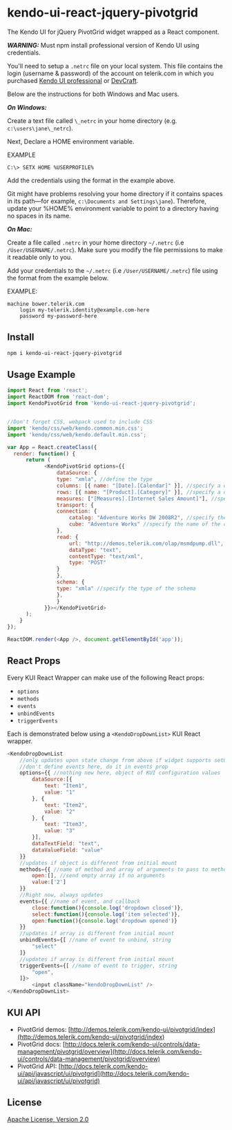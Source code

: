 # kendo-ui-react-jquery-pivotgrid

The Kendo UI for jQuery PivotGrid widget wrapped as a React component.

***WARNING:*** Must npm install professional version of Kendo UI using credentials.

You'll need to setup a `.netrc` file on your local system. This file contains the login (username & password) of the account on telerik.com in which you purchased [Kendo UI professional](http://www.telerik.com/kendo-ui) or [DevCraft](http://www.telerik.com/devcraft).

Below are the instructions for both Windows and Mac users.

***On Windows:***

Create a text file called `\_netrc` in your home directory (e.g. `c:\users\jane\_netrc`).

Next, Declare a HOME environment variable.

EXAMPLE

```
C:\> SETX HOME %USERPROFILE%
```

Add the credentials using the format in the example above.

Git might have problems resolving your home directory if it contains spaces in its path—for example, `c:\Documents and Settings\jane`). Therefore, update your %HOME% environment variable to point to a directory having no spaces in its name.

***On Mac:***

Create a file called `.netrc` in your home directory `~/.netrc` (i.e `/User/USERNAME/.netrc`). Make sure you modify the file permissions to make it readable only to you.

Add your credentials to the `~/.netrc` (i.e `/User/USERNAME/.netrc`) file using the format from the example below.

EXAMPLE:

```
machine bower.telerik.com
    login my-telerik.identity@example.com-here
    password my-password-here
```

## Install

```bash
npm i kendo-ui-react-jquery-pivotgrid
```

## Usage Example

```javascript
import React from 'react';
import ReactDOM from 'react-dom';
import KendoPivotGrid from 'kendo-ui-react-jquery-pivotgrid';


//Don't forget CSS, webpack used to include CSS
import 'kendo/css/web/kendo.common.min.css';
import 'kendo/css/web/kendo.default.min.css';

var App = React.createClass({
  render: function() {
	  return (
			<KendoPivotGrid options={{
				dataSource: {
				type: "xmla", //define the type
				columns: [{ name: "[Date].[Calendar]" }], //specify a dimesion on columns
				rows: [{ name: "[Product].[Category]" }], //specify a dimesion on rows
				measures: ["[Measures].[Internet Sales Amount]"], //specify a measure to display
				transport: {
				connection: {
					catalog: "Adventure Works DW 2008R2", //specify the name of the catalog
					cube: "Adventure Works" //specify the name of the cube
				},
				read: {
					url: "http://demos.telerik.com/olap/msmdpump.dll", //define the URL of the service
					dataType: "text",
					contentType: "text/xml",
					type: "POST"
				}
				},
				schema: {
				type: "xmla" //specify the type of the schema
				},
				}
			}}></KendoPivotGrid>
	  );
	}
});

ReactDOM.render(<App />, document.getElementById('app'));
```

## React Props

Every KUI React Wrapper can make use of the following React props:

* `options`
* `methods`
* `events`
* `unbindEvents`
* `triggerEvents`

Each is demonstrated below using a `<KendoDropDownList>` KUI React wrapper.

```javascript
<KendoDropDownList
	//only updates upon state change from above if widget supports setOptions()
	//don't define events here, do it in events prop
	options={{ //nothing new here, object of KUI configuration values
		dataSource:[{
			text: "Item1",
			value: "1"
		}, {
			text: "Item2",
			value: "2"
		}, {
			text: "Item3",
			value: "3"
		}],
		dataTextField: "text",
		dataValueField: "value"
	}}
	//updates if object is different from initial mount
	methods={{ //name of method and array of arguments to pass to method
		open:[], //send empty array if no arguments
		value:['2']
	}}
	//Right now, always updates
	events={{ //name of event, and callback
		close:function(){console.log('dropdown closed')},
		select:function(){console.log('item selected')},
		open:function(){console.log('dropdown opened')}
	}}
	//updates if array is different from initial mount
	unbindEvents={[ //name of event to unbind, string
		"select"
	]}
	//updates if array is different from initial mount
	triggerEvents={[ //name of event to trigger, string
		"open",
	]}>
		<input className="kendoDropDownList" />
</KendoDropDownList>
```

## KUI API

* PivotGrid demos: [http://demos.telerik.com/kendo-ui/pivotgrid/index](http://demos.telerik.com/kendo-ui/pivotgrid/index)
* PivotGrid docs: [http://docs.telerik.com/kendo-ui/controls/data-management/pivotgrid/overview](http://docs.telerik.com/kendo-ui/controls/data-management/pivotgrid/overview)
* PivotGrid API: [http://docs.telerik.com/kendo-ui/api/javascript/ui/pivotgrid](http://docs.telerik.com/kendo-ui/api/javascript/ui/pivotgrid)

## License

[Apache License, Version 2.0](http://www.apache.org/licenses/LICENSE-2.0)
